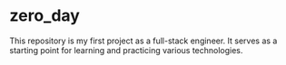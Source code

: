 # zero_day

This repository is my first project as a full-stack engineer. It serves as a starting point for learning and practicing various technologies.
